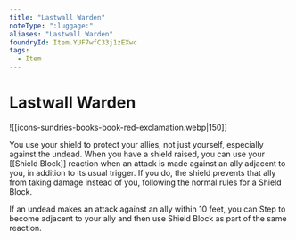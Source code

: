 ```yaml
---
title: "Lastwall Warden"
noteType: ":luggage:"
aliases: "Lastwall Warden"
foundryId: Item.YUF7wfC33j1zEXwc
tags:
  - Item
---
```


# Lastwall Warden
![[icons-sundries-books-book-red-exclamation.webp|150]]

You use your shield to protect your allies, not just yourself, especially against the undead. When you have a shield raised, you can use your [[Shield Block]] reaction when an attack is made against an ally adjacent to you, in addition to its usual trigger. If you do, the shield prevents that ally from taking damage instead of you, following the normal rules for a Shield Block.

If an undead makes an attack against an ally within 10 feet, you can Step to become adjacent to your ally and then use Shield Block as part of the same reaction.
